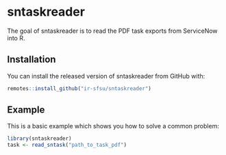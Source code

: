 
# sntaskreader

<!-- badges: start -->
<!-- badges: end -->

The goal of sntaskreader is to read the PDF task exports from ServiceNow into R.

## Installation

You can install the released version of sntaskreader from GitHub with:

``` r
remotes::install_github("ir-sfsu/sntaskreader")
```

## Example

This is a basic example which shows you how to solve a common problem:

``` r
library(sntaskreader)
task <- read_sntask("path_to_task_pdf")
```


